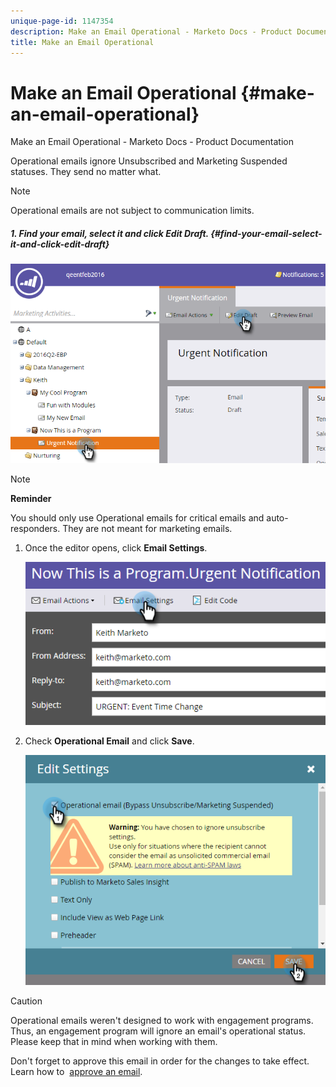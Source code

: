 ```yaml
---
unique-page-id: 1147354
description: Make an Email Operational - Marketo Docs - Product Documentation
title: Make an Email Operational
---
```


# Make an Email Operational {#make-an-email-operational}

Make an Email Operational - Marketo Docs - Product Documentation

Operational emails ignore Unsubscribed and Marketing Suspended statuses. They send no matter what.

>[!NOTE]
>
>Operational emails are not subject to communication limits.

##### 1. Find your email, select it and click&nbsp;Edit Draft. {#find-your-email-select-it-and-click-edit-draft}

![](assets/one-1.png)

>[!NOTE]
>
>**Reminder**
>
>You should only use Operational emails for critical emails and auto-responders. They are not meant for marketing emails.

1. Once the editor opens, click **Email Settings**.

   ![](assets/two-1.png)

1. Check **Operational Email** and click **Save**.

   ![](assets/three.png)

>[!CAUTION]
>
>Operational emails weren't designed to work with engagement programs. Thus, an engagement program will ignore an email's operational status. Please keep that in mind when working with them.

Don't forget to approve this email in order for the changes to take effect. Learn how to&nbsp; [approve an email](../../../../product-docs/email-marketing/general/creating-an-email/approve-an-email.md). 